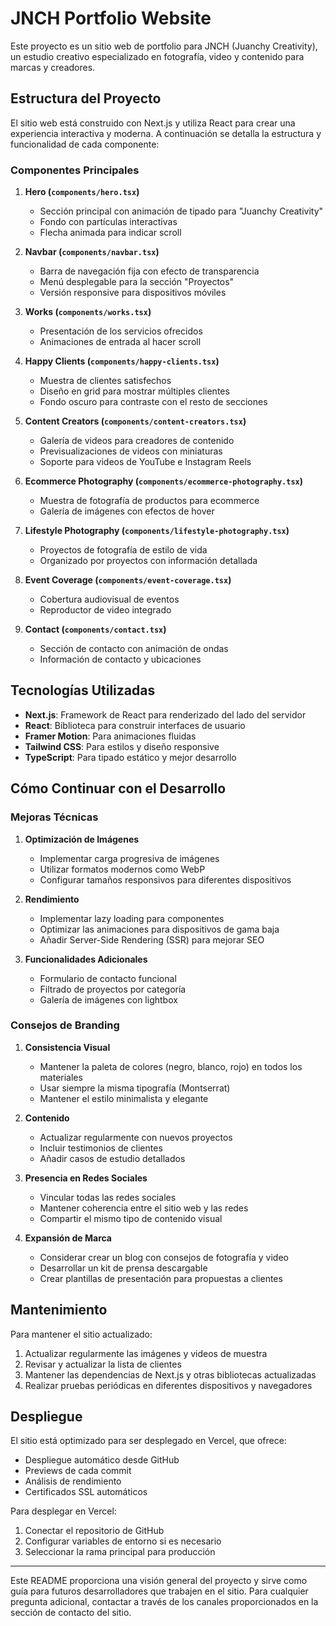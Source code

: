 # JNCH Portfolio Website

Este proyecto es un sitio web de portfolio para JNCH (Juanchy Creativity), un estudio creativo especializado en fotografía, video y contenido para marcas y creadores.

## Estructura del Proyecto

El sitio web está construido con Next.js y utiliza React para crear una experiencia interactiva y moderna. A continuación se detalla la estructura y funcionalidad de cada componente:

### Componentes Principales

1. **Hero (`components/hero.tsx`)**
   - Sección principal con animación de tipado para "Juanchy Creativity"
   - Fondo con partículas interactivas
   - Flecha animada para indicar scroll

2. **Navbar (`components/navbar.tsx`)**
   - Barra de navegación fija con efecto de transparencia
   - Menú desplegable para la sección "Proyectos"
   - Versión responsive para dispositivos móviles

3. **Works (`components/works.tsx`)**
   - Presentación de los servicios ofrecidos
   - Animaciones de entrada al hacer scroll

4. **Happy Clients (`components/happy-clients.tsx`)**
   - Muestra de clientes satisfechos
   - Diseño en grid para mostrar múltiples clientes
   - Fondo oscuro para contraste con el resto de secciones

5. **Content Creators (`components/content-creators.tsx`)**
   - Galería de videos para creadores de contenido
   - Previsualizaciones de videos con miniaturas
   - Soporte para videos de YouTube e Instagram Reels

6. **Ecommerce Photography (`components/ecommerce-photography.tsx`)**
   - Muestra de fotografía de productos para ecommerce
   - Galería de imágenes con efectos de hover

7. **Lifestyle Photography (`components/lifestyle-photography.tsx`)**
   - Proyectos de fotografía de estilo de vida
   - Organizado por proyectos con información detallada

8. **Event Coverage (`components/event-coverage.tsx`)**
   - Cobertura audiovisual de eventos
   - Reproductor de video integrado

9. **Contact (`components/contact.tsx`)**
   - Sección de contacto con animación de ondas
   - Información de contacto y ubicaciones

## Tecnologías Utilizadas

- **Next.js**: Framework de React para renderizado del lado del servidor
- **React**: Biblioteca para construir interfaces de usuario
- **Framer Motion**: Para animaciones fluidas
- **Tailwind CSS**: Para estilos y diseño responsive
- **TypeScript**: Para tipado estático y mejor desarrollo

## Cómo Continuar con el Desarrollo

### Mejoras Técnicas

1. **Optimización de Imágenes**
   - Implementar carga progresiva de imágenes
   - Utilizar formatos modernos como WebP
   - Configurar tamaños responsivos para diferentes dispositivos

2. **Rendimiento**
   - Implementar lazy loading para componentes
   - Optimizar las animaciones para dispositivos de gama baja
   - Añadir Server-Side Rendering (SSR) para mejorar SEO

3. **Funcionalidades Adicionales**
   - Formulario de contacto funcional
   - Filtrado de proyectos por categoría
   - Galería de imágenes con lightbox

### Consejos de Branding

1. **Consistencia Visual**
   - Mantener la paleta de colores (negro, blanco, rojo) en todos los materiales
   - Usar siempre la misma tipografía (Montserrat)
   - Mantener el estilo minimalista y elegante

2. **Contenido**
   - Actualizar regularmente con nuevos proyectos
   - Incluir testimonios de clientes
   - Añadir casos de estudio detallados

3. **Presencia en Redes Sociales**
   - Vincular todas las redes sociales
   - Mantener coherencia entre el sitio web y las redes
   - Compartir el mismo tipo de contenido visual

4. **Expansión de Marca**
   - Considerar crear un blog con consejos de fotografía y video
   - Desarrollar un kit de prensa descargable
   - Crear plantillas de presentación para propuestas a clientes

## Mantenimiento

Para mantener el sitio actualizado:

1. Actualizar regularmente las imágenes y videos de muestra
2. Revisar y actualizar la lista de clientes
3. Mantener las dependencias de Next.js y otras bibliotecas actualizadas
4. Realizar pruebas periódicas en diferentes dispositivos y navegadores

## Despliegue

El sitio está optimizado para ser desplegado en Vercel, que ofrece:
- Despliegue automático desde GitHub
- Previews de cada commit
- Análisis de rendimiento
- Certificados SSL automáticos

Para desplegar en Vercel:
1. Conectar el repositorio de GitHub
2. Configurar variables de entorno si es necesario
3. Seleccionar la rama principal para producción

---

Este README proporciona una visión general del proyecto y sirve como guía para futuros desarrolladores que trabajen en el sitio. Para cualquier pregunta adicional, contactar a través de los canales proporcionados en la sección de contacto del sitio.

